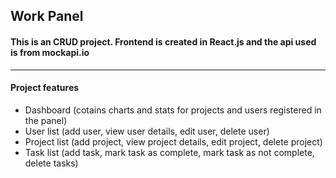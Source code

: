 ## Work Panel

#### This is an CRUD project. Frontend is created in React.js and the api used is from mockapi.io
---
#### Project features
- Dashboard (cotains charts and stats for projects and users registered in the panel)
- User list (add user, view user details, edit user, delete user)
- Project list (add project, view project details, edit project, delete project)
- Task list (add task, mark task as complete, mark task as not complete, delete tasks)
